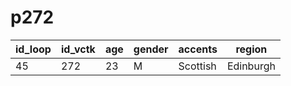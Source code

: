 # p272

| id_loop | id_vctk | age | gender | accents | region |
| --- | --- | --- | --- | --- | --- |
| 45 | 272 | 23 | M | Scottish | Edinburgh |

